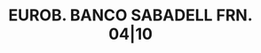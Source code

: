 ---
layout: asset
title: EUROB. BANCO SABADELL FRN. 04|10                            
isin: US059568AB15
---